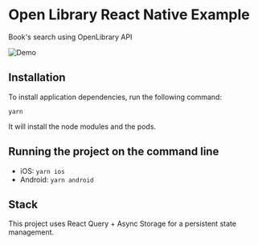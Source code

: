 # Open Library React Native Example

Book's search using OpenLibrary API

![Demo](https://media0.giphy.com/media/tRmqhnOaiEmfGunFeR/giphy.gif?cid=790b7611be740ce396261543f16fa3a38210d349bf02625d&rid=giphy.gif&ct=g)


## Installation

To install application dependencies, run the following command:

`yarn`

It will install the node modules and the pods.


## Running the project on the command line

- iOS: `yarn ios`
- Android: `yarn android`

## Stack

This project uses React Query + Async Storage for a persistent state management.
